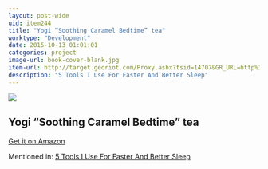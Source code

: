 ```yaml
---
layout: post-wide
uid: item244
title: "Yogi “Soothing Caramel Bedtime” tea"
worktype: "Development"
date: 2015-10-13 01:01:01
categories: project
image-url: book-cover-blank.jpg
item-url: http://target.georiot.com/Proxy.ashx?tsid=14707&GR_URL=http%3A%2F%2Fwww.amazon.com%2FYogi-Soothing-Caramel-Bedtime-Bags%2Fdp%2FB00511MLLO%2F
description: "5 Tools I Use For Faster And Better Sleep"
---
```

<a href="http://target.georiot.com/Proxy.ashx?tsid=14707&GR_URL=http%3A%2F%2Fwww.amazon.com%2FYogi-Soothing-Caramel-Bedtime-Bags%2Fdp%2FB00511MLLO%2F" target="blank"><img src="../../../../img/thumbs/book-cover-blank.jpg" class="prod-img"></a>
<h2>Yogi “Soothing Caramel Bedtime” tea</h2>
<p><a href="http://target.georiot.com/Proxy.ashx?tsid=14707&GR_URL=http%3A%2F%2Fwww.amazon.com%2FYogi-Soothing-Caramel-Bedtime-Bags%2Fdp%2FB00511MLLO%2F" target="blank">Get it on Amazon</a><p>
<p>Mentioned in: <a href="http://fourhourworkweek.com/2015/10/17/5-tools-i-use-for-faster-and-better-sleep/" target="blank">5 Tools I Use For Faster And Better Sleep</a></p>
